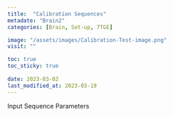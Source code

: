 ```yaml
---
title:  "Calibration Sequences"
metadate: "Brain2"
categories: [Brain, Set-up, 7TGE]

image: "/assets/images/Calibration-Test-image.png"
visit: ""

toc: true
toc_sticky: true
 
date: 2023-03-02
last_modified_at: 2023-03-19
---
```


Input Sequence Parameters

